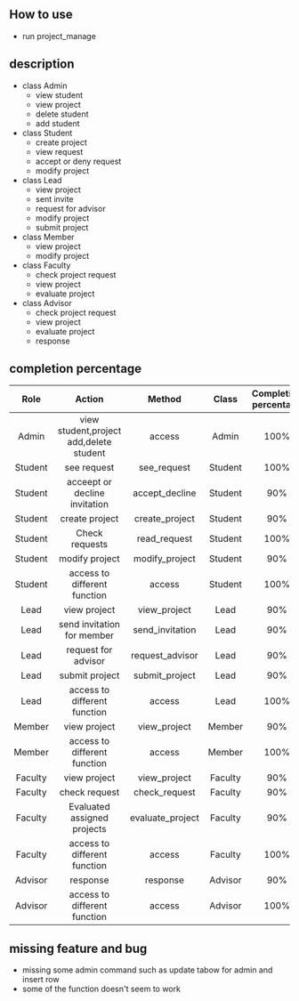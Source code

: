 ## How to use
* run project_manage

## description
* class Admin
  - view student
  - view project
  - delete student
  - add student
* class Student
  - create project
  - view request
  - accept or deny request
  - modify project
* class Lead
  - view project
  - sent invite
  - request for advisor
  - modify project
  - submit project
* class Member
  - view project
  - modify project
* class Faculty
  - check project request
  - view project
  - evaluate project
* class Advisor
  - check project request
  - view project
  - evaluate project
  - response
## completion percentage
|  Role   |                    Action                     |           Method           |      Class      | Completion percentage |
|:-------:|:---------------------------------------------:|:--------------------------:|:---------------:|:---------------------:|
|  Admin  |    view student,project add,delete student    |           access           |      Admin      |         100%          |
| Student |                  see request                  |        see_request         |     Student     |         100%          |
| Student |         acceept or decline invitation         |       accept_decline       |     Student     |          90%          |
| Student |                create project                 |       create_project       |     Student     |          90%          |
| Student |                Check requests                 |        read_request        |     Student     |         100%          |
| Student |                modify project                 |       modify_project       |     Student     |          90%          |
| Student |         access to different function          |           access           |     Student     |         100%          |
|  Lead   |                 view project                  |        view_project        |      Lead       |          90%          |
|  Lead   |         send invitation for member            |       send_invitation      |      Lead       |          90%          |
|  Lead   |            request for advisor                |      request_advisor       |      Lead       |          90%          |
|  Lead   |               submit project                  |       submit_project       |      Lead       |          90%          |
|  Lead   |         access to different function          |           access           |      Lead       |         100%          |
|  Member |                 view project                  |        view_project        |      Member     |          90%          |
|  Member |         access to different function          |           access           |      Member     |         100%          |
| Faculty |                 view project                  |        view_project        |     Faculty     |          90%          |
| Faculty |                 check request                 |       check_request        |     Faculty     |          90%          |
| Faculty |          Evaluated assigned projects          |      evaluate_project      |     Faculty     |          90%          |
| Faculty |         access to different function          |           access           |     Faculty     |         100%          |
| Advisor |                   response                    |          response          |     Advisor     |          90%          |
| Advisor |         access to different function          |           access           |     Advisor     |         100%          |


## missing feature and bug
* missing some admin command such as update tabow for admin and insert row
* some of the function doesn't seem to work 
